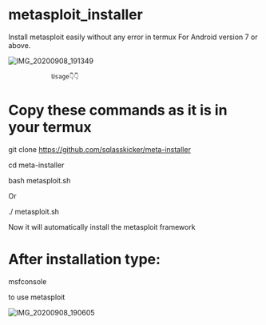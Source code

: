 # metasploit_installer
Install metasploit easily without any error in termux
For Android version 7 or above.


![IMG_20200908_191349](https://user-images.githubusercontent.com/63858650/92486964-4c2f8980-f20a-11ea-964c-ccb402012202.jpg)




                Usage👇👇

# Copy these commands as it is in your termux

 git clone https://github.com/sqlasskicker/meta-installer

cd meta-installer

bash metasploit.sh
      
Or
 
./ metasploit.sh

Now it will automatically install the metasploit framework
 
# After installation type:
msfconsole 

to use metasploit

![IMG_20200908_190605](https://user-images.githubusercontent.com/63858650/92486973-4f2a7a00-f20a-11ea-8b67-ecbe0114f8d4.jpg)
